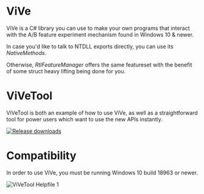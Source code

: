 # ViVe
ViVe is a C# library you can use to make your own programs that interact with the A/B feature experiment mechanism found in Windows 10 & newer.

In case you'd like to talk to NTDLL exports directly, you can use its *NativeMethods*.

Otherwise, *RtlFeatureManager* offers the same featureset with the benefit of some struct heavy lifting being done for you.

# ViVeTool
ViVeTool is both an example of how to use ViVe, as well as a straightforward tool for power users which want to use the new APIs instantly.

[![Release downloads](https://img.shields.io/github/downloads/thebookisclosed/ViVe/total.svg)](https://GitHub.com/thebookisclosed/ViVe/releases/)

# Compatibility
In order to use ViVe, you must be running Windows 10 build 18963 or newer.

![ViVeTool Helpfile](https://i.imgur.com/HrLiSxe.png)
1
